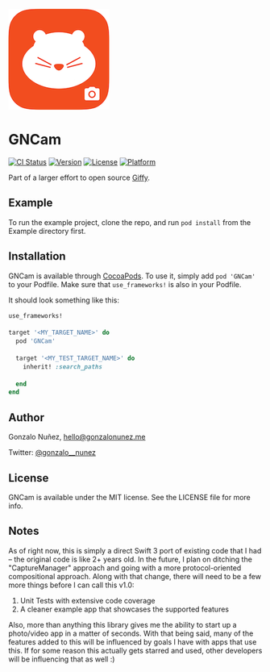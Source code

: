 ![Icon](/GNCam%20Icon.png)
# GNCam

[![CI Status](http://img.shields.io/travis/gonzalonunez/GNCam.svg?style=flat)](https://travis-ci.org/gonzalonunez/GNCam)
[![Version](https://img.shields.io/cocoapods/v/GNCam.svg?style=flat)](http://cocoapods.org/pods/GNCam)
[![License](https://img.shields.io/cocoapods/l/GNCam.svg?style=flat)](http://cocoapods.org/pods/GNCam)
[![Platform](https://img.shields.io/cocoapods/p/GNCam.svg?style=flat)](http://cocoapods.org/pods/GNCam)

Part of a larger effort to open source [Giffy](https://appsto.re/us/gSgd2.i).

## Example

To run the example project, clone the repo, and run `pod install` from the Example directory first.

## Installation

GNCam is available through [CocoaPods](http://cocoapods.org). To use it, simply add `pod 'GNCam'` to your Podfile. Make sure that `use_frameworks!` is also in your Podfile.

It should look something like this:

```ruby
use_frameworks!

target '<MY_TARGET_NAME>' do
  pod 'GNCam'

  target '<MY_TEST_TARGET_NAME>' do
    inherit! :search_paths

  end
end
``````

## Author

Gonzalo Nuñez, hello@gonzalonunez.me

Twitter: [@gonzalo__nunez](https://twitter.com/gonzalo__nunez)

## License

GNCam is available under the MIT license. See the LICENSE file for more info.

## Notes

As of right now, this is simply a direct Swift 3 port of existing code that I had – the original code is like 2+ years old. In the future, I plan on ditching the "CaptureManager" approach and going with a more protocol-oriented compositional approach. Along with that change, there will need to be a few more things before I can call this v1.0:

1. Unit Tests with extensive code coverage
2. A cleaner example app that showcases the supported features

Also, more than anything this library gives me the ability to start up a photo/video app in a matter of seconds. With that being said, many of the features added to this will be influenced by goals I have with apps that use this. If for some reason this actually gets starred and used, other developers will be influencing that as well :)
